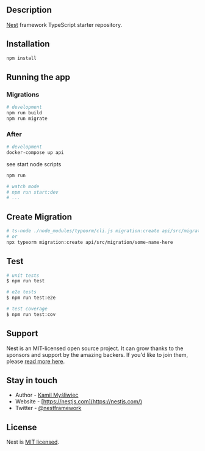 ## Description

[Nest](https://github.com/nestjs/nest) framework TypeScript starter repository.

## Installation

```bash
npm install
```

## Running the app

### Migrations
```bash
# development
npm run build
npm run migrate
```

### After

```bash
# development
docker-compose up api
```

see start node scripts
```bash
npm run

# watch mode
# npm run start:dev
# ...
```

## Create Migration
```bash
# ts-node ./node_modules/typeorm/cli.js migration:create api/src/migration/some-name-here
# or
npx typeorm migration:create api/src/migration/some-name-here
```

## Test

```bash
# unit tests
$ npm run test

# e2e tests
$ npm run test:e2e

# test coverage
$ npm run test:cov
```

## Support

Nest is an MIT-licensed open source project. It can grow thanks to the sponsors and support by the amazing backers. If you'd like to join them, please [read more here](https://docs.nestjs.com/support).

## Stay in touch

- Author - [Kamil Myśliwiec](https://kamilmysliwiec.com)
- Website - [https://nestjs.com](https://nestjs.com/)
- Twitter - [@nestframework](https://twitter.com/nestframework)

## License

Nest is [MIT licensed](LICENSE).
